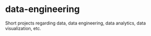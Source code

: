 # data-engineering
Short projects regarding data, data engineering, data analytics, data visualization, etc.

